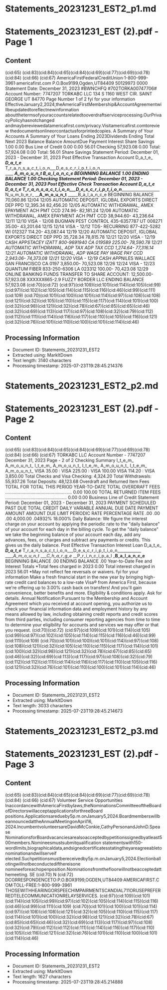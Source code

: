 # Statements_20231231_EST2_p1.md

<!--
chunk_id: Statements_20231231_EST2_p1
source: Statements_20231231_EST (2).pdf
page: 1
category: financial
hash: 653f198082b7fc026e3433a40e240c631641b429ae094cfc4984b4c7e8412f99
-->

# Statements_20231231_EST (2).pdf - Page 1

## Content
(cid:65)
(cid:83)(cid:84)(cid:65)(cid:84)(cid:69)(cid:77)(cid:69)(cid:78)(cid:84)
(cid:66)
(cid:67)
AmericaFirstFederalCreditUnion·1-800-999-3961·americafirst.com
P.O.Box9199,Ogden,UT84409
50129973 0000 Statement Date: December 31, 2023
#BWNCHFQ
#702TORKA00747706# Account Number: 7747207
TORKABC LLC
134 S 1160 WEST CIR.
SAINT GEORGE UT 84770
Page Number 1 of 2
fyi for your information
EffectiveJanuary2,2024,theAmericaFirstMembership&AccountAgreementwillbeupdatedtoreflectnewinformation
aboutthetermsofyouraccountsrelatedtooverdraftserviceprocessing.OurPrivacyPolicyhasnotchanged
andmaybereviewedatamericafirst.com/privacy.Visitamericafirst.comtoreview
thedocumentsonlineorcontactusforprintedcopies.
A Summary of Your Accounts A Summary of Your Loans
Ending 2023Dividends Ending Total Next 2023
Balance Balance AmountDue Payment Interest
Share Savings 1.00 0.00 Bus Line of Credit 0.00 0.00 56.01
Checking 57,923.08 0.00
Total: 57,924.08 0.00 Total: 56.01
Share Savings
Statement Period: December 01, 2023 - December 31, 2023
Post Effective Transaction Account
D_a_t_e_ ___D_a_t_e___ T_r_a_n_s_a_c_t_i_o_n___D_e_s_c_r_i_p_t_i_o_n___________________________________ ____A_m_o_u_n_t_ _____B_a_l_a_n_c_e
BEGINNING BALANCE 1.00
ENDING BALANCE 1.00
Checking
Statement Period: December 01, 2023 - December 31, 2023
Post Effective Check Transaction Account
D_a_t_e_ ____D_a_t_e__ T_r_a_n_s_a_c_t_i_o_n___D_e_s_c_r_i_p_t_i_o_n____________________________ N_u_m_b_e_r_ ____A_m_o_u_n_t__ _____B_a_l_a_n_c_e
BEGINNING BALANCE 70,060.86
12/04 12/05 AUTOMATIC DEPOSIT, IGLOBAL EXPORTS DIRECT DEP PPD 12,395.34 82,456.20
12/05 AUTOMATIC WITHDRAWAL, AMEX EPAYMENT ACH PMT CCD 274.96- 82,181.24
12/06 AUTOMATIC WITHDRAWAL, AMEX EPAYMENT ACH PMT CCD 38,944.60- 43,236.64
12/11 12/10 VISA - 12/08 BUGMAN PEST CONTROL 435-6357787 UT 008271 35.00- 43,201.64
12/15 12/14 VISA - 12/12 TDS- RECURRING 877-422-5282 WI 012327 114.20- 43,087.44
12/19 12/20 AUTOMATIC DEPOSIT, IGLOBAL EXPORTS DIRECT DEP PPD 35,728.34 78,815.78
12/21 12/20 VISA - 12/19 CASH APP*STACEY IZATT 800-9691940 CA 019589 225.00- 78,590.78
12/21 AUTOMATIC WITHDRAWAL, ADP TAX ADP TAX CCD 1,274.64- 77,316.14
12/21 AUTOMATIC WITHDRAWAL, ADP WAGE PAY WAGE PAY CCD 2,943.06- 74,373.08
12/21 12/20 VISA - 12/19 CASH APP*NILES WALLACE SAN FRANCISCO CA 0197 3,850.00- 70,523.08
12/26 12/24 VISA - 12/23 QUANTUM FIBER 833-250-6306 LA 023312 100.00- 70,423.08
12/29 ONLINE BANKING FUNDS TRANSFER TO SHARE ACCOUNT: 12,500.00- 57,923.08
XXXXXX665-2.9 FUZZY BORDER LLC
ENDING BALANCE 57,923.08
(cid:70)(cid:72)
(cid:97)(cid:109)(cid:101)(cid:114)(cid:105)(cid:99)(cid:97)(cid:102)(cid:105)(cid:114)(cid:115)(cid:116)(cid:46)(cid:99)(cid:111)(cid:109)
(cid:70)(cid:101)(cid:100)(cid:101)(cid:114)(cid:97)(cid:108)(cid:108)(cid:121)(cid:32)(cid:105)(cid:110)(cid:115)(cid:117)(cid:114)(cid:101)(cid:100)(cid:32)(cid:98)(cid:121)(cid:32)(cid:78)(cid:67)(cid:85)(cid:65)(cid:46)(cid:32)(cid:69)(cid:113)(cid:117)(cid:97)(cid:108)(cid:32)(cid:79)(cid:112)(cid:112)(cid:111)(cid:114)(cid:116)(cid:117)(cid:110)(cid:105)(cid:116)(cid:121)(cid:32)(cid:76)(cid:101)(cid:110)(cid:100)(cid:101)(cid:114)(cid:46)

## Processing Information
- Document ID: Statements_20231231_EST2
- Extracted using: MarkItDown
- Text length: 3140 characters
- Processing timestamp: 2025-07-23T19:28:45.214376


# Statements_20231231_EST2_p2.md

<!--
chunk_id: Statements_20231231_EST2_p2
source: Statements_20231231_EST (2).pdf
page: 2
category: financial
hash: 653f198082b7fc026e3433a40e240c631641b429ae094cfc4984b4c7e8412f99
-->

# Statements_20231231_EST (2).pdf - Page 2

## Content
(cid:65)
(cid:83)(cid:84)(cid:65)(cid:84)(cid:69)(cid:77)(cid:69)(cid:78)(cid:84)
(cid:66)
(cid:67)
TORKABC LLC Account Number - 7747207 December 31, 2023 Page - 2 of 2
Checking Summary
I_t_e_m_ A_m_o_u_n_t_ I_t_e_m_ A_m_o_u_n_t_ I_t_e_m_ A_m_o_u_n_t_ I_t_e_m_ A_m_o_u_n_t_
VISA 35.00 : VISA 225.00 : VISA 100.00
VISA 114.20 : VISA 3,850.00
Total Checks and Visa Checking: 4,324.20 Total Withdrawals: 55,937.26 Total Deposits: 48,123.68
Overdraft and Returned Item Fees
TOTAL FOR TOTAL
THIS PERIOD YEAR-TO-DATE
TOTAL OVERDRAFT FEES ..................................................... 0.00 100.00
TOTAL RETURNED ITEM FEES ................................................. 0.00 0.00
Business Line of Credit
Statement Period: December 01, 2023 - December 31, 2023
PAYMENT SCHEDULED PAST DUE TOTAL CREDIT DAILY VARIABLE ANNUAL
DUE DATE PAYMENT AMOUNT AMOUNT DUE LIMIT PERIODIC RATE PERCENTAGE RATE
.00 .00 .00 4,000.00 .04932% 18.000%
Daily Balance: We figure the interest charge on your account by applying the periodic rate to the "daily balance" of
your account for each day in the billing cycle. To get the "daily balance" we take the beginning balance of your
account each day, add any advances, fees, or charges and subtract any payments or credits. This gives us the daily
balance.
Post Effective Transaction Interest Loan
D_a_t_e_ ___D_a_t_e___ T_r_a_n_s_a_c_t_i_o_n___D_e_s_c_r_i_p_t_i_o_n____________ _____A_m_o_u_n_t_ ____C_h_a_r_g_e_ __P_r_i_n_c_i_p_a_l ___B_a_l_a_n_c_e__
BEGINNING BALANCE .00
ENDING BALANCE .00
Year-to-Date Fee and Interest Totals
*Total fees charged in 2023 0.00
Total interest charged in 2023 56.01
*May not reflect fee reversals or waivers.
fyi for your information
Make a fresh financial start in the new year by bringing high-rate credit card balances to a low-rate
Visa® from America First, because we're offering up to 3.00% cash back on transfers! And you'll
gain convenience, better benefits and more. Eligibility & conditions apply. Ask for details.
Annual Notification:Pursuant to the Membership and Account Agreement which you received at account opening, you authorize
us to check your financial information data and employment history by any means allowed by law, including obtaining credit
reports and credit scores from third parties, including consumer reporting agencies from time to time to determine your
eligibility for accounts and services we may offer or that you request.
(cid:70)(cid:72)
(cid:97)(cid:109)(cid:101)(cid:114)(cid:105)(cid:99)(cid:97)(cid:102)(cid:105)(cid:114)(cid:115)(cid:116)(cid:46)(cid:99)(cid:111)(cid:109)
(cid:70)(cid:101)(cid:100)(cid:101)(cid:114)(cid:97)(cid:108)(cid:108)(cid:121)(cid:32)(cid:105)(cid:110)(cid:115)(cid:117)(cid:114)(cid:101)(cid:100)(cid:32)(cid:98)(cid:121)(cid:32)(cid:78)(cid:67)(cid:85)(cid:65)(cid:46)(cid:32)(cid:69)(cid:113)(cid:117)(cid:97)(cid:108)(cid:32)(cid:79)(cid:112)(cid:112)(cid:111)(cid:114)(cid:116)(cid:117)(cid:110)(cid:105)(cid:116)(cid:121)(cid:32)(cid:76)(cid:101)(cid:110)(cid:100)(cid:101)(cid:114)(cid:46)

## Processing Information
- Document ID: Statements_20231231_EST2
- Extracted using: MarkItDown
- Text length: 3033 characters
- Processing timestamp: 2025-07-23T19:28:45.214673


# Statements_20231231_EST2_p3.md

<!--
chunk_id: Statements_20231231_EST2_p3
source: Statements_20231231_EST (2).pdf
page: 3
category: financial
hash: 653f198082b7fc026e3433a40e240c631641b429ae094cfc4984b4c7e8412f99
-->

# Statements_20231231_EST (2).pdf - Page 3

## Content
(cid:65)
(cid:83)(cid:84)(cid:65)(cid:84)(cid:69)(cid:77)(cid:69)(cid:78)(cid:84)
(cid:66)
(cid:67)
Volunteer Service Opportunities
InaccordancewithAmericaFirstbylaws,theNominationsCommitteeoftheBoardofDirectorswillacceptapplicationsforthreeBoard
positions.Applicationsaredueby5p.m.onJanuary5,2024.BoardmemberswillbeannouncedattheAnnualMeetingonApril16,
2024.IncumbentvolunteersareDavidMcConkie,CathyPersonandJohnD.Spease
NominationsforBoardvacanciesarealsoacceptedbypetitionssignedbyatleast500members.Nomineesmustsubmitqualification
statementswith150-wordlimits,biographicaldata,andsignedcertificatesstatingtheyareagreeabletonominationandwillserveif
elected.Suchpetitionsmustbereceivedby5p.m.onJanuary5,2024.Electionballotingwillnotbeconductedifthereisone
nomineeforeachopenposition.Nominationsfromthefloorwillnotbeacceptedatthemeeting.
SE (cid:70) N (cid:72) DCORRESPONDENCETO:P.O.BOX9199,OGDEN,UT84409·AMERICAFIRST.COM·TOLL-FREE:1-800-999-3961
THOSEWITHHEARINGORSPEECHIMPAIRMENTSCANDIAL711ORUSEPREFERREDTELECOMMUNICATIONRELAYSERVICES.
(cid:97)(cid:109)(cid:101)(cid:114)(cid:105)(cid:99)(cid:97)(cid:102)(cid:105)(cid:114)(cid:115)(cid:116)(cid:46)(cid:99)(cid:111)(cid:109)
(cid:70)(cid:101)(cid:100)(cid:101)(cid:114)(cid:97)(cid:108)(cid:108)(cid:121)(cid:32)(cid:105)(cid:110)(cid:115)(cid:117)(cid:114)(cid:101)(cid:100)(cid:32)(cid:98)(cid:121)(cid:32)(cid:78)(cid:67)(cid:85)(cid:65)(cid:46)(cid:32)(cid:69)(cid:113)(cid:117)(cid:97)(cid:108)(cid:32)(cid:79)(cid:112)(cid:112)(cid:111)(cid:114)(cid:116)(cid:117)(cid:110)(cid:105)(cid:116)(cid:121)(cid:32)(cid:76)(cid:101)(cid:110)(cid:100)(cid:101)(cid:114)(cid:46)

## Processing Information
- Document ID: Statements_20231231_EST2
- Extracted using: MarkItDown
- Text length: 1627 characters
- Processing timestamp: 2025-07-23T19:28:45.214888